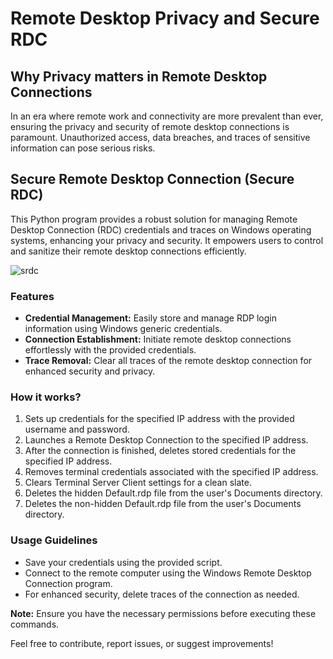 # Remote Desktop Privacy and Secure RDC

## Why Privacy matters in Remote Desktop Connections

In an era where remote work and connectivity are more prevalent than ever, ensuring the privacy and security of remote desktop connections is paramount. Unauthorized access, data breaches, and traces of sensitive information can pose serious risks.

## Secure Remote Desktop Connection (Secure RDC)

This Python program provides a robust solution for managing Remote Desktop Connection (RDC) credentials and traces on Windows operating systems, enhancing your privacy and security. It empowers users to control and sanitize their remote desktop connections efficiently.

![srdc](https://github.com/alasgarovs/Secure-RDC/assets/70092601/8aa3f1b3-dd17-47cf-a9dc-918b3677e065)

### Features

- **Credential Management:** Easily store and manage RDP login information using Windows generic credentials.
- **Connection Establishment:** Initiate remote desktop connections effortlessly with the provided credentials.
- **Trace Removal:** Clear all traces of the remote desktop connection for enhanced security and privacy.

### How it works?

1. Sets up credentials for the specified IP address with the provided username and password.
2. Launches a Remote Desktop Connection to the specified IP address.
3. After the connection is finished, deletes stored credentials for the specified IP address.
4. Removes terminal credentials associated with the specified IP address.
5. Clears Terminal Server Client settings for a clean slate.
6. Deletes the hidden Default.rdp file from the user's Documents directory.
7. Deletes the non-hidden Default.rdp file from the user's Documents directory.

### Usage Guidelines

- Save your credentials using the provided script.
- Connect to the remote computer using the Windows Remote Desktop Connection program.
- For enhanced security, delete traces of the connection as needed.

**Note:** Ensure you have the necessary permissions before executing these commands.

Feel free to contribute, report issues, or suggest improvements!
